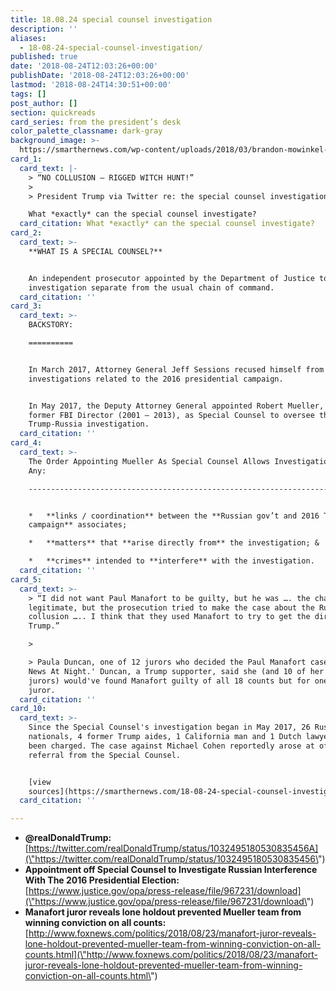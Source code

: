 ```yaml
---
title: 18.08.24 special counsel investigation
description: ''
aliases:
  - 18-08-24-special-counsel-investigation/
published: true
date: '2018-08-24T12:03:26+00:00'
publishDate: '2018-08-24T12:03:26+00:00'
lastmod: '2018-08-24T14:30:51+00:00'
tags: []
post_author: []
section: quickreads
card_series: from the president’s desk
color_palette_classname: dark-gray
background_image: >-
  https://smarthernews.com/wp-content/uploads/2018/03/brandon-mowinkel-211936-unsplash-scaled.jpg
card_1:
  card_text: |-
    > “NO COLLUSION – RIGGED WITCH HUNT!”
    > 
    > President Trump via Twitter re: the special counsel investigation.

    What *exactly* can the special counsel investigate?
  card_citation: What *exactly* can the special counsel investigate?
card_2:
  card_text: >-
    **WHAT IS A SPECIAL COUNSEL?**


    An independent prosecutor appointed by the Department of Justice to lead an
    investigation separate from the usual chain of command.
  card_citation: ''
card_3:
  card_text: >-
    BACKSTORY:

    ==========


    In March 2017, Attorney General Jeff Sessions recused himself from
    investigations related to the 2016 presidential campaign.


    In May 2017, the Deputy Attorney General appointed Robert Mueller, the
    former FBI Director (2001 – 2013), as Special Counsel to oversee the
    Trump-Russia investigation.
  card_citation: ''
card_4:
  card_text: >-
    The Order Appointing Mueller As Special Counsel Allows Investigation Into
    Any:

    ------------------------------------------------------------------------------


    *   **links / coordination** between the **Russian gov’t and 2016 Trump
    campaign** associates;

    *   **matters** that **arise directly from** the investigation; &

    *   **crimes** intended to **interfere** with the investigation.
  card_citation: ''
card_5:
  card_text: >-
    > “I did not want Paul Manafort to be guilty, but he was …. the charges were
    legitimate, but the prosecution tried to make the case about the Russian
    collusion ….. I think that they used Manafort to try to get the dirt on
    Trump.”

    > 

    > Paula Duncan, one of 12 jurors who decided the Paul Manafort case, to 'Fox
    News At Night.' Duncan, a Trump supporter, said she (and 10 of her fellow
    jurors) would've found Manafort guilty of all 18 counts but for one holdout
    juror.
  card_citation: ''
card_10:
  card_text: >-
    Since the Special Counsel's investigation began in May 2017, 26 Russian
    nationals, 4 former Trump aides, 1 California man and 1 Dutch lawyer have
    been charged. The case against Michael Cohen reportedly arose at of a
    referral from the Special Counsel.


    [view
    sources](https://smarthernews.com/18-08-24-special-counsel-investigation/)
  card_citation: ''

---
```

*   **@realDonaldTrump:**  
    [https://twitter.com/realDonaldTrump/status/1032495180530835456A](\"https://twitter.com/realDonaldTrump/status/1032495180530835456\")
*   **Appointment off Special Counsel to Investigate Russian Interference With The 2016 Presidential Election:**  
    [https://www.justice.gov/opa/press-release/file/967231/download](\"https://www.justice.gov/opa/press-release/file/967231/download\")
*   **Manafort juror reveals lone holdout prevented Mueller team from winning conviction on all counts:**  
    [http://www.foxnews.com/politics/2018/08/23/manafort-juror-reveals-lone-holdout-prevented-mueller-team-from-winning-conviction-on-all-counts.html](\"http://www.foxnews.com/politics/2018/08/23/manafort-juror-reveals-lone-holdout-prevented-mueller-team-from-winning-conviction-on-all-counts.html\")